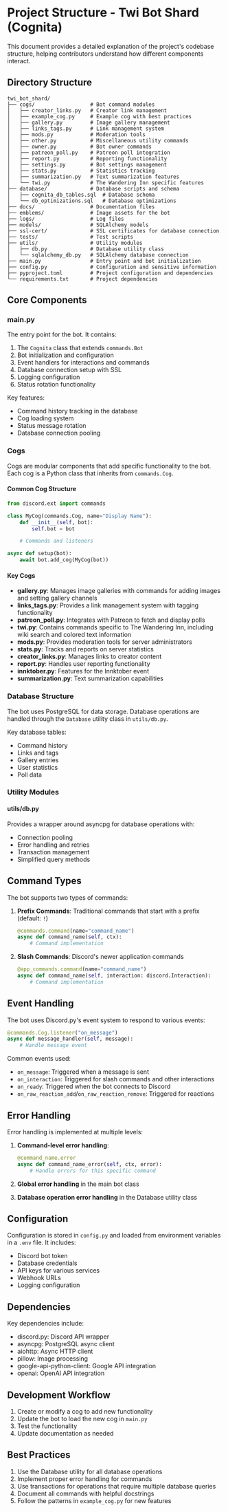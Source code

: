 # Project Structure - Twi Bot Shard (Cognita)

This document provides a detailed explanation of the project's codebase structure, helping contributors understand how different components interact.

## Directory Structure

```
twi_bot_shard/
├── cogs/                  # Bot command modules
│   ├── creator_links.py   # Creator link management
│   ├── example_cog.py     # Example cog with best practices
│   ├── gallery.py         # Image gallery management
│   ├── links_tags.py      # Link management system
│   ├── mods.py            # Moderation tools
│   ├── other.py           # Miscellaneous utility commands
│   ├── owner.py           # Bot owner commands
│   ├── patreon_poll.py    # Patreon poll integration
│   ├── report.py          # Reporting functionality
│   ├── settings.py        # Bot settings management
│   ├── stats.py           # Statistics tracking
│   ├── summarization.py   # Text summarization features
│   └── twi.py             # The Wandering Inn specific features
├── database/              # Database scripts and schema
│   ├── cognita_db_tables.sql  # Database schema
│   └── db_optimizations.sql   # Database optimizations
├── docs/                  # Documentation files
├── emblems/               # Image assets for the bot
├── logs/                  # Log files
├── models/                # SQLAlchemy models
├── ssl-cert/              # SSL certificates for database connection
├── tests/                 # Test scripts
├── utils/                 # Utility modules
│   ├── db.py              # Database utility class
│   └── sqlalchemy_db.py   # SQLAlchemy database connection
├── main.py                # Entry point and bot initialization
├── config.py              # Configuration and sensitive information
├── pyproject.toml         # Project configuration and dependencies
└── requirements.txt       # Project dependencies
```

## Core Components

### main.py

The entry point for the bot. It contains:

1. The `Cognita` class that extends `commands.Bot`
2. Bot initialization and configuration
3. Event handlers for interactions and commands
4. Database connection setup with SSL
5. Logging configuration
6. Status rotation functionality

Key features:
- Command history tracking in the database
- Cog loading system
- Status message rotation
- Database connection pooling

### Cogs

Cogs are modular components that add specific functionality to the bot. Each cog is a Python class that inherits from `commands.Cog`.

#### Common Cog Structure

```python
from discord.ext import commands

class MyCog(commands.Cog, name="Display Name"):
    def __init__(self, bot):
        self.bot = bot

    # Commands and listeners

async def setup(bot):
    await bot.add_cog(MyCog(bot))
```

#### Key Cogs

- **gallery.py**: Manages image galleries with commands for adding images and setting gallery channels
- **links_tags.py**: Provides a link management system with tagging functionality
- **patreon_poll.py**: Integrates with Patreon to fetch and display polls
- **twi.py**: Contains commands specific to The Wandering Inn, including wiki search and colored text information
- **mods.py**: Provides moderation tools for server administrators
- **stats.py**: Tracks and reports on server statistics
- **creator_links.py**: Manages links to creator content
- **report.py**: Handles user reporting functionality
- **innktober.py**: Features for the Innktober event
- **summarization.py**: Text summarization capabilities

### Database Structure

The bot uses PostgreSQL for data storage. Database operations are handled through the `Database` utility class in `utils/db.py`.

Key database tables:
- Command history
- Links and tags
- Gallery entries
- User statistics
- Poll data

### Utility Modules

#### utils/db.py

Provides a wrapper around asyncpg for database operations with:
- Connection pooling
- Error handling and retries
- Transaction management
- Simplified query methods

## Command Types

The bot supports two types of commands:

1. **Prefix Commands**: Traditional commands that start with a prefix (default: `!`)
   ```python
   @commands.command(name="command_name")
   async def command_name(self, ctx):
       # Command implementation
   ```

2. **Slash Commands**: Discord's newer application commands
   ```python
   @app_commands.command(name="command_name")
   async def command_name(self, interaction: discord.Interaction):
       # Command implementation
   ```

## Event Handling

The bot uses Discord.py's event system to respond to various events:

```python
@commands.Cog.listener("on_message")
async def message_handler(self, message):
    # Handle message event
```

Common events used:
- `on_message`: Triggered when a message is sent
- `on_interaction`: Triggered for slash commands and other interactions
- `on_ready`: Triggered when the bot connects to Discord
- `on_raw_reaction_add`/`on_raw_reaction_remove`: Triggered for reactions

## Error Handling

Error handling is implemented at multiple levels:

1. **Command-level error handling**:
   ```python
   @command_name.error
   async def command_name_error(self, ctx, error):
       # Handle errors for this specific command
   ```

2. **Global error handling** in the main bot class

3. **Database operation error handling** in the Database utility class

## Configuration

Configuration is stored in `config.py` and loaded from environment variables in a `.env` file. It includes:
- Discord bot token
- Database credentials
- API keys for various services
- Webhook URLs
- Logging configuration

## Dependencies

Key dependencies include:
- discord.py: Discord API wrapper
- asyncpg: PostgreSQL async client
- aiohttp: Async HTTP client
- pillow: Image processing
- google-api-python-client: Google API integration
- openai: OpenAI API integration

## Development Workflow

1. Create or modify a cog to add new functionality
2. Update the bot to load the new cog in `main.py`
3. Test the functionality
4. Update documentation as needed

## Best Practices

1. Use the Database utility for all database operations
2. Implement proper error handling for commands
3. Use transactions for operations that require multiple database queries
4. Document all commands with helpful docstrings
5. Follow the patterns in `example_cog.py` for new features
